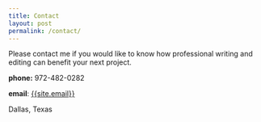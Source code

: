 ```yaml
---
title: Contact
layout: post
permalink: /contact/
---
```


<p>Please contact me if you would like to know how professional writing and editing can benefit your next project.</p>

<p><strong>phone:</strong> 972-482-0282</p>
<strong>email</strong>: <a href="mailto:{{site.email}}">{{site.email}}</a>
<p>Dallas, Texas</p>
